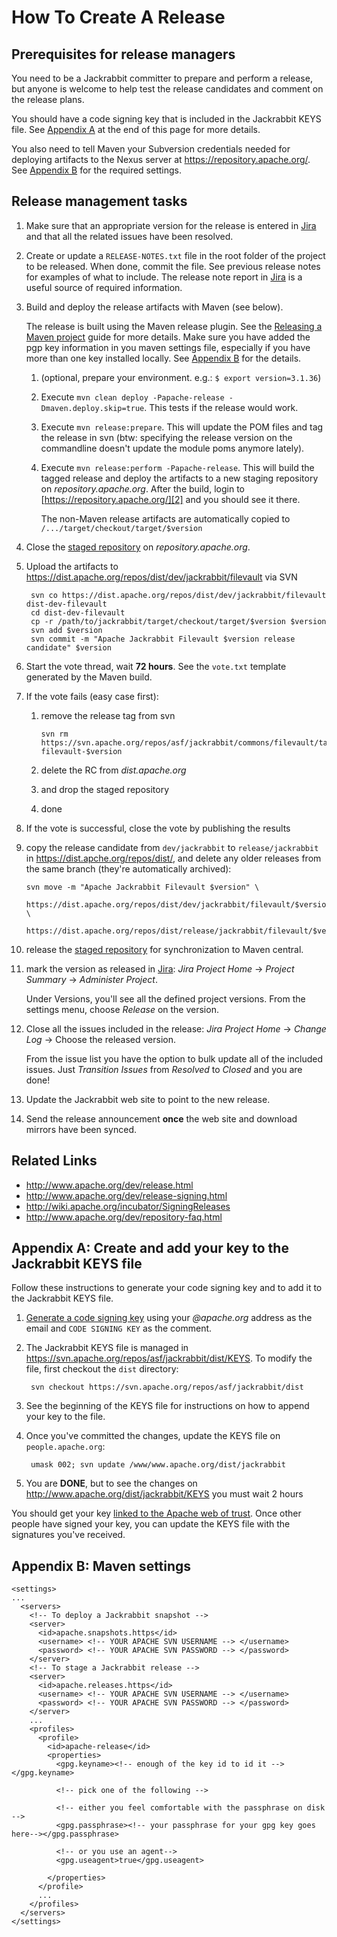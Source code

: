 <!--
   Licensed to the Apache Software Foundation (ASF) under one or more
   contributor license agreements.  See the NOTICE file distributed with
   this work for additional information regarding copyright ownership.
   The ASF licenses this file to You under the Apache License, Version 2.0
   (the "License"); you may not use this file except in compliance with
   the License.  You may obtain a copy of the License at

       http://www.apache.org/licenses/LICENSE-2.0

   Unless required by applicable law or agreed to in writing, software
   distributed under the License is distributed on an "AS IS" BASIS,
   WITHOUT WARRANTIES OR CONDITIONS OF ANY KIND, either express or implied.
   See the License for the specific language governing permissions and
   limitations under the License.
-->

How To Create A Release
========================================================================================================================
<!-- line width set to 120 characters. please break lines so that this file also looks good in vi -->

Prerequisites for release managers
----------------------------------
You need to be a Jackrabbit committer to prepare and perform a release, but anyone is welcome to help test the release
candidates and comment on the release plans.

You should have a code signing key that is included in the Jackrabbit KEYS file. See [Appendix A](#A) at the end of 
this page for more details.

You also need to tell Maven your Subversion credentials needed for deploying artifacts to the Nexus server at 
https://repository.apache.org/. See [Appendix B](#B) for the required settings.

Release management tasks
------------------------
1. Make sure that an appropriate version for the release is entered in [Jira][3] and that all the related issues have
   been resolved.
   
2. Create or update a `RELEASE-NOTES.txt` file in the root folder of the project to be released. When done, commit the
   file. See previous release notes for examples of what to include. The release note report in [Jira][3] is a useful
   source of required information.
   
3. Build and deploy the release artifacts with Maven (see below).

    The release is built using the Maven release plugin. See the [Releasing a Maven project][4] guide for more
    details. Make sure you have added the pgp key information in you maven settings file, especially if you have 
    more than one key installed locally. See [Appendix B](#B) for the details.
    
    1. (optional, prepare your environment. e.g.: `$ export version=3.1.36`)
    2. Execute `mvn clean deploy -Papache-release -Dmaven.deploy.skip=true`. This tests if the release would work.
    3. Execute `mvn release:prepare`. This will update the POM files and tag the release in svn (btw: specifying the
        release version on the commandline doesn't update the module poms anymore lately).
    4. Execute `mvn release:perform -Papache-release`. This will build the tagged release and deploy the artifacts to
        a new staging repository on _repository.apache.org_. 
        After the build, login to [https://repository.apache.org/][2] and you should see it there.

        The non-Maven release artifacts are automatically copied to `/.../target/checkout/target/$version`

4. Close the [staged repository][2] on _repository.apache.org_.

5. Upload the artifacts to https://dist.apache.org/repos/dist/dev/jackrabbit/filevault via SVN
       
        svn co https://dist.apache.org/repos/dist/dev/jackrabbit/filevault dist-dev-filevault
        cd dist-dev-filevault
        cp -r /path/to/jackrabbit/target/checkout/target/$version $version
        svn add $version
        svn commit -m "Apache Jackrabbit Filevault $version release candidate" $version
       
6. Start the vote thread, wait **72 hours**. See the `vote.txt` template generated by the Maven build.

7. If the vote fails (easy case first):
    1. remove the release tag from svn

       ````
       svn rm https://svn.apache.org/repos/asf/jackrabbit/commons/filevault/tags/jackrabbit-filevault-$version
       ````

    2. delete the RC from _dist.apache.org_
    3. and drop the staged repository
    4. done 
 
8. If the vote is successful, close the vote by publishing the results

9. copy the release candidate from `dev/jackrabbit` to `release/jackrabbit` in 
   https://dist.apche.org/repos/dist/, and delete any older releases from the same branch 
   (they're automatically archived):

    ```` 
    svn move -m "Apache Jackrabbit Filevault $version" \
        https://dist.apache.org/repos/dist/dev/jackrabbit/filevault/$version \
        https://dist.apache.org/repos/dist/release/jackrabbit/filevault/$version
    ````

10. release the [staged repository][2] for synchronization to Maven central.

11. mark the version as released in [Jira][3]:
    _Jira Project Home_ -> _Project Summary_ -> _Administer Project_. 
        
    Under Versions, you'll see all the defined project versions. 
    From the settings menu, choose *Release* on the version.

12. Close all the issues included in the release: 
    _Jira Project Home_ -> _Change Log_ -> Choose the released version. 
        
    From the issue list you have the option to bulk update all of the included issues. 
    Just *Transition Issues* from *Resolved* to *Closed* and you are done!

13. Update the Jackrabbit web site to point to the new release.

14. Send the release announcement **once** the web site and download mirrors have been synced.


Related Links
-------------
* http://www.apache.org/dev/release.html
* http://www.apache.org/dev/release-signing.html
* http://wiki.apache.org/incubator/SigningReleases
* http://www.apache.org/dev/repository-faq.html

  
<a name="A"></a>
Appendix A: Create and add your key to the Jackrabbit KEYS file
---------------------------------------------------------------
Follow these instructions to generate your code signing key and to add it to the Jackrabbit KEYS file.

1. [Generate a code signing key][0] using your _@apache.org_ address as the email and `CODE SIGNING KEY` as the
   comment.
    
2. The Jackrabbit KEYS file is managed in https://svn.apache.org/repos/asf/jackrabbit/dist/KEYS. To modify the file,
   first checkout the `dist` directory:

        svn checkout https://svn.apache.org/repos/asf/jackrabbit/dist
    
3. See the beginning of the KEYS file for instructions on how to append your key to the file.

4. Once you've committed the changes, update the KEYS file on `people.apache.org`:

        umask 002; svn update /www/www.apache.org/dist/jackrabbit
    
5. You are **DONE**, but to see the changes on http://www.apache.org/dist/jackrabbit/KEYS you must wait 2 hours

You should get your key [linked to the Apache web of trust][1]. Once other people have signed your key, you can
update the KEYS file with the signatures you've received.


<a name="B"></a>
Appendix B: Maven settings
--------------------------

    <settings>
    ...
      <servers>
        <!-- To deploy a Jackrabbit snapshot -->
        <server>
          <id>apache.snapshots.https</id>
          <username> <!-- YOUR APACHE SVN USERNAME --> </username>
          <password> <!-- YOUR APACHE SVN PASSWORD --> </password>
        </server>
        <!-- To stage a Jackrabbit release -->
        <server>
          <id>apache.releases.https</id>
          <username> <!-- YOUR APACHE SVN USERNAME --> </username>
          <password> <!-- YOUR APACHE SVN PASSWORD --> </password>
        </server>
        ...
        <profiles>
          <profile>
            <id>apache-release</id>
            <properties>
              <gpg.keyname><!-- enough of the key id to id it --></gpg.keyname>
    
              <!-- pick one of the following -->
    
              <!-- either you feel comfortable with the passphrase on disk -->
              <gpg.passphrase><!-- your passphrase for your gpg key goes here--></gpg.passphrase>
    
              <!-- or you use an agent-->
              <gpg.useagent>true</gpg.useagent>
    
            </properties>
          </profile>
          ...
        </profiles>
      </servers>
    </settings>

<!-- references -->
[0]: http://www.apache.org/dev/release-signing.html#generate
[1]: http://www.apache.org/dev/release-signing.html#apache-wot
[2]: https://repository.apache.org/index.html#stagingRepositories
[3]: https://issues.apache.org/jira/browse/JCRVLT
[4]: http://maven.apache.org/developers/release/releasing.html
